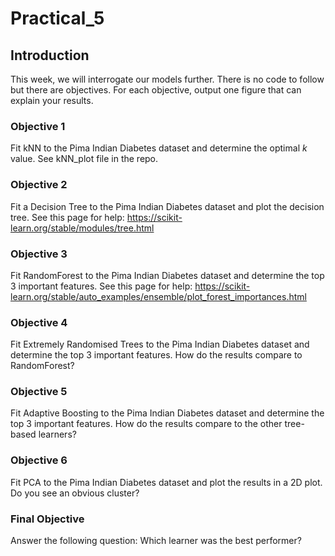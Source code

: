 # Practical_5

## Introduction

This week, we will interrogate our models further. There is no code to follow but there are objectives. For each objective, output one figure that can explain your results.

### Objective 1
Fit kNN to the Pima Indian Diabetes dataset and determine the optimal *k* value. See kNN_plot file in the repo. 

### Objective 2
Fit a Decision Tree to the Pima Indian Diabetes dataset and plot the decision tree. See this page for help: https://scikit-learn.org/stable/modules/tree.html

### Objective 3
Fit RandomForest to the Pima Indian Diabetes dataset and determine the top 3 important features. See this page for help: https://scikit-learn.org/stable/auto_examples/ensemble/plot_forest_importances.html 

### Objective 4
Fit Extremely Randomised Trees to the Pima Indian Diabetes dataset and determine the top 3 important features. How do the results compare to RandomForest?

### Objective 5
Fit Adaptive Boosting to the Pima Indian Diabetes dataset and determine the top 3 important features. How do the results compare to the other tree-based learners?

### Objective 6
Fit PCA to the Pima Indian Diabetes dataset and plot the results in a 2D plot. Do you see an obvious cluster?

### Final Objective
Answer the following question: Which learner was the best performer? 
